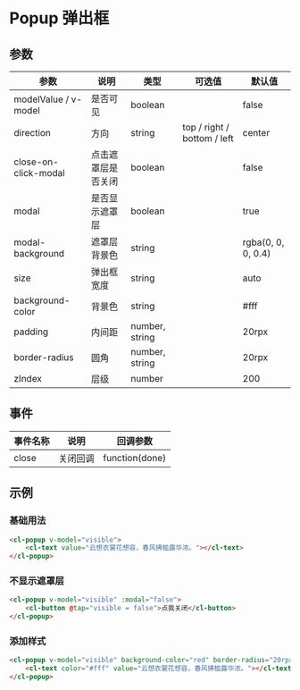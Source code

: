 # Popup 弹出框

## 参数

| 参数                 | 说明               | 类型           | 可选值                      | 默认值             |
| -------------------- | ------------------ | -------------- | --------------------------- | ------------------ |
| modelValue / v-model | 是否可见           | boolean        |                             | false              |
| direction            | 方向               | string         | top / right / bottom / left | center             |
| close-on-click-modal | 点击遮罩层是否关闭 | boolean        |                             | false              |
| modal                | 是否显示遮罩层     | boolean        |                             | true               |
| modal-background     | 遮罩层背景色       | string         |                             | rgba(0, 0, 0, 0.4) |
| size                 | 弹出框宽度         | string         |                             | auto               |
| background-color     | 背景色             | string         |                             | #fff               |
| padding              | 内间距             | number, string |                             | 20rpx              |
| border-radius        | 圆角               | number, string |                             | 20rpx              |
| zIndex               | 层级               | number         |                             | 200                |

## 事件

| 事件名称 | 说明     | 回调参数       |
| -------- | -------- | -------------- |
| close    | 关闭回调 | function(done) |

## 示例

### 基础用法

```html
<cl-popup v-model="visible">
	<cl-text value="云想衣裳花想容，春风拂槛露华浓。"></cl-text>
</cl-popup>
```

### 不显示遮罩层

```html
<cl-popup v-model="visible" :modal="false">
	<cl-button @tap="visible = false">点我关闭</cl-button>
</cl-popup>
```

### 添加样式

```html
<cl-popup v-model="visible" background-color="red" border-radius="20rpx">
	<cl-text color="#fff" value="云想衣裳花想容，春风拂槛露华浓。"></cl-text>
</cl-popup>
```

